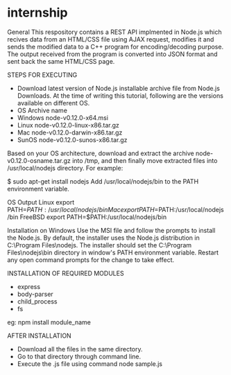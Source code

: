 # internship
General
This respository contains a REST API implmented in Node.js which recives data from an HTML/CSS file using AJAX request, modifies it and sends the modified data to a C++ program for encoding/decoding purpose.
The output received from the program is converted into JSON format and sent back the same HTML/CSS page.

STEPS FOR EXECUTING

-	Download latest version of Node.js installable archive file from Node.js Downloads. At the time of writing this tutorial, 	following are the versions available on different OS.
- OS	Archive name
- Windows	node-v0.12.0-x64.msi
- Linux	node-v0.12.0-linux-x86.tar.gz
- Mac	node-v0.12.0-darwin-x86.tar.gz
- SunOS	node-v0.12.0-sunos-x86.tar.gz

Based on your OS architecture, download and extract the archive node-v0.12.0-osname.tar.gz into /tmp, and then finally move extracted files into /usr/local/nodejs directory. For example:

$ sudo apt-get install nodejs
Add /usr/local/nodejs/bin to the PATH environment variable.

OS	Output
Linux	export PATH=$PATH:/usr/local/nodejs/bin
Mac	export PATH=$PATH:/usr/local/nodejs/bin
FreeBSD	export PATH=$PATH:/usr/local/nodejs/bin

Installation on Windows
Use the MSI file and follow the prompts to install the Node.js. By default, the installer uses the Node.js distribution in C:\Program Files\nodejs. The installer should set the C:\Program Files\nodejs\bin directory in window's PATH environment variable. Restart any open command prompts for the change to take effect.


INSTALLATION OF REQUIRED MODULES
- express
- body-parser
- child_process
- fs

eg: npm install module_name

AFTER INSTALLATION
- Download all the files in the same directory.
- Go to that directory through command line.
- Execute the .js file using command
	node sample.js


